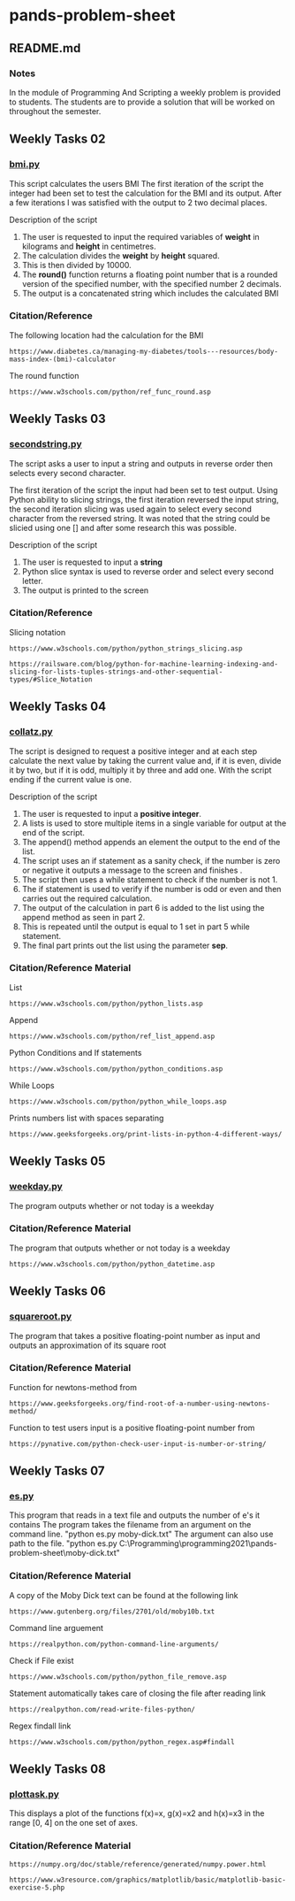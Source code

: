 # pands-problem-sheet

## README.md 
### Notes
In the module of Programming And Scripting a weekly problem is provided to students. The students are to provide a solution that will be worked on throughout the semester. 


## Weekly Tasks 02
### [bmi.py](https://github.com/DPR-droid/pands-problem-sheet/blob/main/bmi.py) 
This script calculates the users BMI
The first iteration of the script the integer had been set to test the calculation for the BMI and its output.  After a few iterations I was satisfied with the output to 2 two decimal places. 

Description of the script
1.	The user is requested to input the required variables of **weight** in kilograms and **height** in centimetres.
2.	The calculation divides the **weight** by **height** squared.
3.	This is then divided by 10000.
4.	The **round()** function returns a floating point number that is a rounded version of the specified number, with the specified number 2 decimals.
5.	The output is a concatenated string  which includes the calculated BMI


### Citation/Reference
The following location had the calculation for the BMI

    https://www.diabetes.ca/managing-my-diabetes/tools---resources/body-mass-index-(bmi)-calculator
The round function

    https://www.w3schools.com/python/ref_func_round.asp


## Weekly Tasks 03
### [secondstring.py](https://github.com/DPR-droid/pands-problem-sheet/blob/main/secondstring.py)
The script asks a user to input a string and outputs in reverse order then selects every second character.

The first iteration of the script the input had been set to test output.  Using Python ability to slicing strings, the first iteration reversed the input string, the second iteration slicing was used again to select every second character from the reversed string. It was noted that the string could be slicied using one [] and after some research this was possible.

Description of the script
1.	The user is requested to input a **string**
2.	Python slice syntax is used to reverse order and select every second letter.
3.	The output is printed to the screen

### Citation/Reference
Slicing notation

    https://www.w3schools.com/python/python_strings_slicing.asp

    https://railsware.com/blog/python-for-machine-learning-indexing-and-slicing-for-lists-tuples-strings-and-other-sequential-types/#Slice_Notation


## Weekly Tasks 04
### [collatz.py](https://github.com/DPR-droid/pands-problem-sheet/blob/main/collatz.py)
The script is designed to request a positive integer and at each step calculate the next value by taking the current value and, if it is even, divide it by two, but if it is odd, multiply it by three and add one. With the script ending if the current value is one. 

Description of the script

1.	The user is requested to input a **positive integer**.
2.	A lists is used to store multiple items in a single variable for output at the end of the script.
3.	The append() method appends an element the output to the end of the list.
4.	The script uses an if statement as a sanity check, if the number is zero or negative it outputs a message to the screen and finishes .
5.	The script then uses a while statement to check if the number is not 1.
6.	The if statement is used to verify if the number is odd or even and then carries out the required calculation.
7.	The output of the calculation in part 6 is added to the list using the append method as seen in part 2.
8.	This is repeated until the output is equal to 1 set in part 5 while statement.
9.	The final part prints out the list using the parameter **sep**.

### Citation/Reference Material
List

    https://www.w3schools.com/python/python_lists.asp

Append

    https://www.w3schools.com/python/ref_list_append.asp
    
Python Conditions and If statements

    https://www.w3schools.com/python/python_conditions.asp

While Loops

    https://www.w3schools.com/python/python_while_loops.asp

Prints numbers list with spaces separating

    https://www.geeksforgeeks.org/print-lists-in-python-4-different-ways/


## Weekly Tasks 05
### [weekday.py](https://github.com/DPR-droid/pands-problem-sheet/blob/main/weekday.py)
The program outputs whether or not today is a weekday
### Citation/Reference Material
The program that outputs whether or not today is a weekday

    https://www.w3schools.com/python/python_datetime.asp


## Weekly Tasks 06
### [squareroot.py](https://github.com/DPR-droid/pands-problem-sheet/blob/main/squareroot.py)
The program that takes a positive floating-point number as input and outputs an approximation of its square root
### Citation/Reference Material
Function for newtons-method from 

    https://www.geeksforgeeks.org/find-root-of-a-number-using-newtons-method/
Function to test users input is a positive floating-point number from 
    
    https://pynative.com/python-check-user-input-is-number-or-string/


## Weekly Tasks 07
### [es.py](https://github.com/DPR-droid/pands-problem-sheet/blob/main/es.py)
This program that reads in a text file and outputs the number of e's it contains
The program takes the filename from an argument on the command line.
"python es.py moby-dick.txt"
The argument can also use path to the file.
"python es.py C:\Programming\programming2021\pands-problem-sheet\moby-dick.txt"

### Citation/Reference Material
A copy of the Moby Dick text can be found at the following link 

    https://www.gutenberg.org/files/2701/old/moby10b.txt
Command line arguement

    https://realpython.com/python-command-line-arguments/
Check if File exist 

    https://www.w3schools.com/python/python_file_remove.asp
Statement automatically takes care of closing the file after reading link

    https://realpython.com/read-write-files-python/
Regex findall link

    https://www.w3schools.com/python/python_regex.asp#findall


## Weekly Tasks 08
### [plottask.py](https://github.com/DPR-droid/pands-problem-sheet/blob/main/plottask.py)
This displays a plot of the functions f(x)=x, g(x)=x2 and h(x)=x3 
in the range [0, 4] on the one set of axes.
### Citation/Reference Material

    https://numpy.org/doc/stable/reference/generated/numpy.power.html

    https://www.w3resource.com/graphics/matplotlib/basic/matplotlib-basic-exercise-5.php

